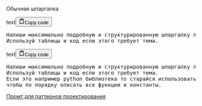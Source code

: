 <p>Обычная шпаргалка</p>
<div class="code_element"><div class="lang_line"><text>text</text><button class="copy_code_button" onclick="CopyCode(this)"><svg style="width: 1.2em;height: 1.2em;" aria-hidden="true" xmlns="http://www.w3.org/2000/svg" fill="none" viewBox="0 0 24 24"><path stroke="currentColor" stroke-linecap="round" stroke-linejoin="round" stroke-width="2" d="M15 4h3a1 1 0 0 1 1 1v15a1 1 0 0 1-1 1H6a1 1 0 0 1-1-1V5a1 1 0 0 1 1-1h3m0 3h6m-5-4v4h4V3h-4Z"/></svg><text>Copy code</text></button></div><div class="code language-text"><div class="highlight"><pre><span></span>Напиши максимально подробную и структурированную шпаргалку по теме, которую я тебе напишу.
Используй таблицы и код если этого требует тема.
</pre></div></div></div>

<div class="code_element"><div class="lang_line"><text>text</text><button class="copy_code_button" onclick="CopyCode(this)"><svg style="width: 1.2em;height: 1.2em;" aria-hidden="true" xmlns="http://www.w3.org/2000/svg" fill="none" viewBox="0 0 24 24"><path stroke="currentColor" stroke-linecap="round" stroke-linejoin="round" stroke-width="2" d="M15 4h3a1 1 0 0 1 1 1v15a1 1 0 0 1-1 1H6a1 1 0 0 1-1-1V5a1 1 0 0 1 1-1h3m0 3h6m-5-4v4h4V3h-4Z"/></svg><text>Copy code</text></button></div><div class="code language-text"><div class="highlight"><pre><span></span>Напиши максимально подробную и структурированную шпаргалку по теме, которую я тебе напишу.
Используй таблицы и код если этого требует тема. 
Если это например python библиотека то старайся использовать __all__ или dir() из библиотеки
чтобы по порядку описать все функции и константы.
</pre></div></div></div>

<p><a href="?General/Паттерны%20проектирования/#chatgpt-promt">Промт для паттернов проектирования</a></p>
